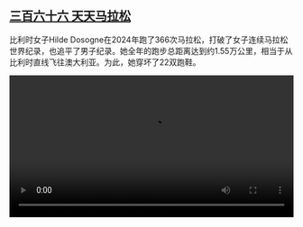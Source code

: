 <!--1736864224000-->
[三百六十六 天天马拉松](https://www.dw.com/zh/%E4%B8%89%E7%99%BE%E5%85%AD%E5%8D%81%E5%85%AD%20%E5%A4%A9%E5%A4%A9%E9%A9%AC%E6%8B%89%E6%9D%BE/a-71244806)
------

<p>比利时女子Hilde Dosogne在2024年跑了366次马拉松，打破了女子连续马拉松世界纪录，也追平了男子纪录。她全年的跑步总距离达到约1.55万公里，相当于从比利时直线飞往澳大利亚。为此，她穿坏了22双跑鞋。</small></p><video src="https://tvdownloaddw-a.akamaihd.net/Events/mp4/vdt_zh/2025/bchi250107_marathon366_01smw_AVC_1280x720.mp4" controls style="width:100%"></video>
